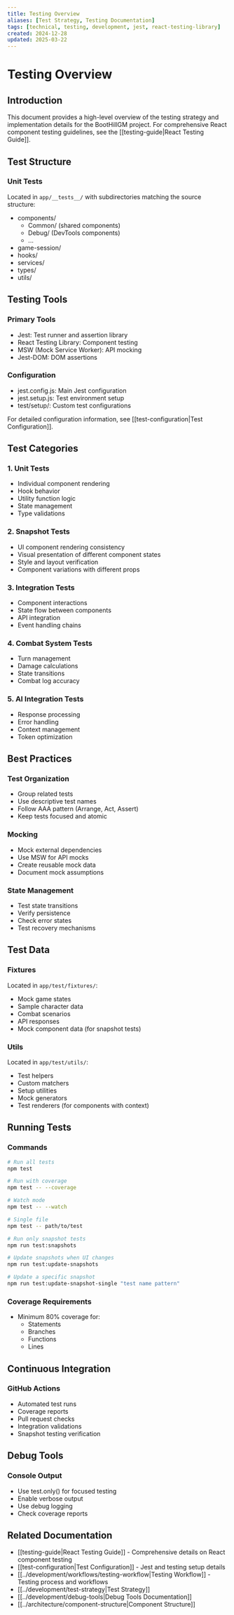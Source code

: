 ```yaml
---
title: Testing Overview
aliases: [Test Strategy, Testing Documentation]
tags: [technical, testing, development, jest, react-testing-library]
created: 2024-12-28
updated: 2025-03-22
---
```


# Testing Overview

## Introduction
This document provides a high-level overview of the testing strategy and implementation details for the BootHillGM project. For comprehensive React component testing guidelines, see the [[testing-guide|React Testing Guide]].

## Test Structure

### Unit Tests
Located in `app/__tests__/` with subdirectories matching the source structure:
- components/
  - Common/ (shared components)
  - Debug/ (DevTools components)
  - ...
- game-session/
- hooks/
- services/
- types/
- utils/

## Testing Tools

### Primary Tools
- Jest: Test runner and assertion library
- React Testing Library: Component testing
- MSW (Mock Service Worker): API mocking
- Jest-DOM: DOM assertions

### Configuration
- jest.config.js: Main Jest configuration
- jest.setup.js: Test environment setup
- test/setup/: Custom test configurations

For detailed configuration information, see [[test-configuration|Test Configuration]].

## Test Categories

### 1. Unit Tests
- Individual component rendering
- Hook behavior
- Utility function logic
- State management
- Type validations

### 2. Snapshot Tests
- UI component rendering consistency
- Visual presentation of different component states
- Style and layout verification
- Component variations with different props

### 3. Integration Tests
- Component interactions
- State flow between components
- API integration
- Event handling chains

### 4. Combat System Tests
- Turn management
- Damage calculations
- State transitions
- Combat log accuracy

### 5. AI Integration Tests
- Response processing
- Error handling
- Context management
- Token optimization

## Best Practices

### Test Organization
- Group related tests
- Use descriptive test names
- Follow AAA pattern (Arrange, Act, Assert)
- Keep tests focused and atomic

### Mocking
- Mock external dependencies
- Use MSW for API mocks
- Create reusable mock data
- Document mock assumptions

### State Management
- Test state transitions
- Verify persistence
- Check error states
- Test recovery mechanisms

## Test Data

### Fixtures
Located in `app/test/fixtures/`:
- Mock game states
- Sample character data
- Combat scenarios
- API responses
- Mock component data (for snapshot tests)

### Utils
Located in `app/test/utils/`:
- Test helpers
- Custom matchers
- Setup utilities
- Mock generators
- Test renderers (for components with context)

## Running Tests

### Commands
```bash
# Run all tests
npm test

# Run with coverage
npm test -- --coverage

# Watch mode
npm test -- --watch

# Single file
npm test -- path/to/test

# Run only snapshot tests
npm run test:snapshots

# Update snapshots when UI changes
npm run test:update-snapshots

# Update a specific snapshot
npm run test:update-snapshot-single "test name pattern"
```

### Coverage Requirements
- Minimum 80% coverage for:
  * Statements
  * Branches
  * Functions
  * Lines

## Continuous Integration

### GitHub Actions
- Automated test runs
- Coverage reports
- Pull request checks
- Integration validations
- Snapshot testing verification

## Debug Tools

### Console Output
- Use test.only() for focused testing
- Enable verbose output
- Use debug logging
- Check coverage reports

## Related Documentation
- [[testing-guide|React Testing Guide]] - Comprehensive details on React component testing
- [[test-configuration|Test Configuration]] - Jest and testing setup details
- [[../development/workflows/testing-workflow|Testing Workflow]] - Testing process and workflows
- [[../development/test-strategy|Test Strategy]]
- [[../development/debug-tools|Debug Tools Documentation]]
- [[../architecture/component-structure|Component Structure]]
